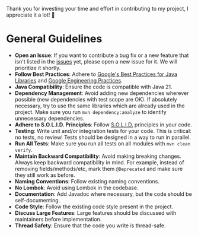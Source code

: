 Thank you for investing your time and effort in contributing to my project, I appreciate it a lot! 🤗

# General Guidelines

- **Open an Issue**: If you want to contribute a bug fix or a new feature that isn't listed in the [issues](https://github.com/kpavlov/awesome-kotlin-maven-template/issues) yet, please open a new issue for it. We will prioritize it shortly.
- **Follow Best Practices**: Adhere to [Google's Best Practices for Java Libraries](https://jlbp.dev/) and [Google Engineering Practices](https://google.github.io/eng-practices/).
- **Java Compatibility**: Ensure the code is compatible with Java 21.
- **Dependency Management**: Avoid adding new dependencies wherever possible (new dependencies with test scope are OK). If absolutely necessary, try to use the same libraries which are already used in the project. Make sure you run `mvn dependency:analyze` to identify unnecessary dependencies.
- **Adhere to S.O.L.I.D. Principles**: Follow [S.O.L.I.D.](https://en.wikipedia.org/wiki/SOLID) principles in your code.
- **Testing**: Write unit and/or integration tests for your code. This is critical: no tests, no review! Tests should be designed in a way to run in parallel.
- **Run All Tests**: Make sure you run all tests on all modules with `mvn clean verify`.
- **Maintain Backward Compatibility**: Avoid making breaking changes. Always keep backward compatibility in mind. For example, instead of removing fields/methods/etc, mark them `@Deprecated` and make sure they still work as before.
- **Naming Conventions**: Follow existing naming conventions.
- **No Lombok**: Avoid using Lombok in the codebase.
- **Documentation**: Add Javadoc where necessary, but the code should be self-documenting.
- **Code Style**: Follow the existing code style present in the project.
- **Discuss Large Features**: Large features should be discussed with maintainers before implementation.
- **Thread Safety**: Ensure that the code you write is thread-safe.
